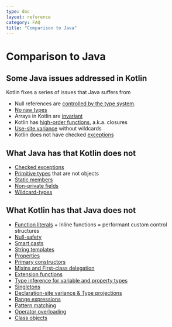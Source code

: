 ```yaml
---
type: doc
layout: reference
category: FAQ
title: "Comparison to Java"
---
```


# Comparison to Java

## Some Java issues addressed in Kotlin

Kotlin fixes a series of issues that Java suffers from

* Null references are [controlled by the type system](null-safety.html).
* [No raw types](java-interop.html)
* Arrays in Kotlin are [invariant](basic-types.html#Arrays)
* Kotlin has [high-order functions](lambdas.html#high-order-functions), a.k.a. closures
* [Use-site variance](generics.html#use-site-variance) without wildcards
* Kotlin does not have checked [exceptions](exceptions.html)

## What Java has that Kotlin does not

* [Checked exceptions](exceptions.html)
* [Primitive types](basic-types.html) that are not objects
* [Static members](classes.html)
* [Non-private fields](properties.html)
* [Wildcard-types](generics.html)

## What Kotlin has that Java does not

* [Function literals](lambdas.html) + Inline functions = performant custom control structures
* [Null-safety](null-safety.html)
* [Smart casts](typecasts.html)
* [String templates](basic-types.html#strings)
* [Properties](properties.html)
* [Primary constructors](classes.html)
* [Mixins and First-class delegation](delegation.html)
* [Extension functions](extention-functions.html)
* [Type inference for variable and property types](basic-types.html)
* [Singletons](object-declarations.html)
* [Declaration-site variance & Type projections](generics.html)
* [Range expressions](ranges.html)
* [Pattern matching](pattern-matching.html)
* [Operator overloading](operator-overloading.html)
* [Class objects](classes.html#class-objects)
